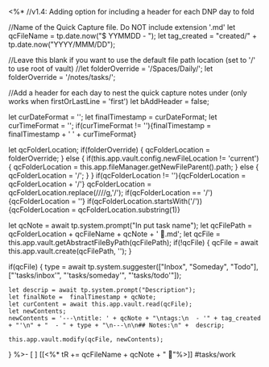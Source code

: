 <%*
//v1.4: Adding option for including a header for each DNP day to fold

//Name of the Quick Capture file. Do NOT include extension '.md'
let qcFileName = tp.date.now("$ YYMMDD - ");
let tag_created = "created/" + tp.date.now("YYYY/MMM/DD");

//Leave this blank if you want to use the default file path location (set to '/' to use root of vault)
//let folderOverride = '/Spaces/Daily/';
let folderOverride = '/notes/tasks/';

//Add a header for each day to nest the quick capture notes under (only works when firstOrLastLine = 'first')
let bAddHeader = false;

let curDateFormat = '';
let finalTimestamp = curDateFormat;
let curTimeFormat = '';
if(curTimeFormat != ''){finalTimestamp = finalTimestamp + ' ' + curTimeFormat}

let qcFolderLocation;
if(folderOverride) {
    qcFolderLocation = folderOverride;
} else {
    if(this.app.vault.config.newFileLocation != 'current') {
        qcFolderLocation = this.app.fileManager.getNewFileParent().path;
    } else {
        qcFolderLocation = '/';
    }
}
if(qcFolderLocation != ''){qcFolderLocation = qcFolderLocation + '/'}
qcFolderLocation = qcFolderLocation.replace(/\/\//g,'/');
if(qcFolderLocation == '/'){qcFolderLocation = ''}
if(qcFolderLocation.startsWith('/')){qcFolderLocation = qcFolderLocation.substring(1)}

let qcNote = await tp.system.prompt("In put task name");
let qcFilePath = qcFolderLocation + qcFileName + qcNote + ' 🔎.md';
let qcFile = this.app.vault.getAbstractFileByPath(qcFilePath);
if(!qcFile) {
    qcFile = await this.app.vault.create(qcFilePath, '');
}

if(qcFile) {
    type = await tp.system.suggester(["Inbox", "Someday", "Todo"], ["'tasks/inbox'", "'tasks/someday'", "'tasks/todo'"]);

	let descrip = await tp.system.prompt("Description");
    let finalNote =  finalTimestamp + qcNote;
    let curContent = await this.app.vault.read(qcFile);
    let newContents;
    newContents = '---\ntitle: ' + qcNote + "\ntags:\n  - '" + tag_created + "'\n" + "  - " + type + "\n---\n\n## Notes:\n" +  descrip;

    this.app.vault.modify(qcFile, newContents);
}
%>- [ ] [[<%* tR += qcFileName + qcNote + " 🔎"%>]] #tasks/work